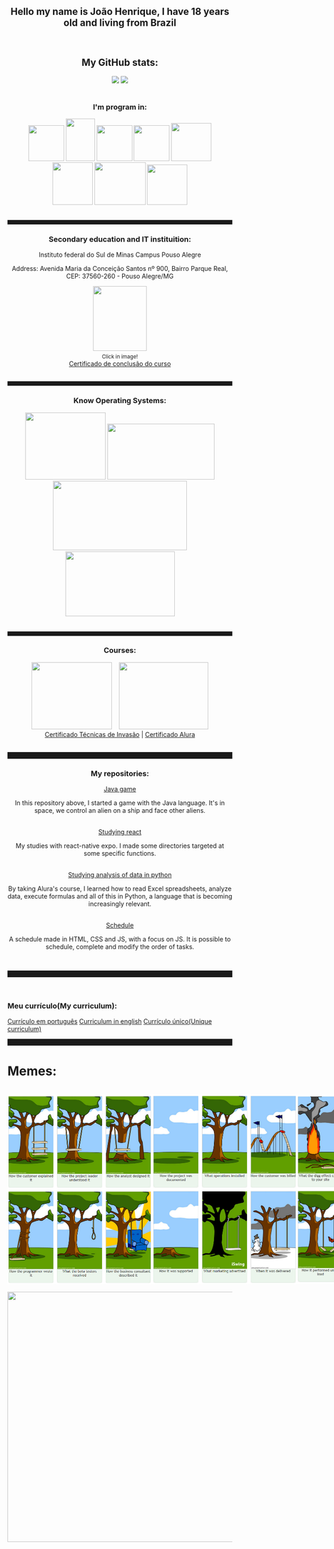 <html>
  <body>
    <div align="center">
      <h2>Hello my name is João Henrique, I have 18 years old and living from Brazil</h2>
      <br>
      <h2>My GitHub stats:</h2>
      <div align="center">
        <img src="https://github-readme-stats.vercel.app/api?username=kirigaya7447&show_icons=true&count_private=true&theme=synthwave">
        <img src="https://github-readme-stats.vercel.app/api/top-langs/?username=kirigaya7447&layout=donut&theme=synthwave">
      </div>
      <br>
      <h3>I'm program in:</h3>
      <img id="cLang" height="80px" width="80px" src="https://upload.wikimedia.org/wikipedia/commons/thumb/1/18/C_Programming_Language.svg/1200px-C_Programming_Language.svg.png">
      <img id="java" height="95px" width="65px" src="https://upload.wikimedia.org/wikipedia/pt/thumb/3/30/Java_programming_language_logo.svg/1200px-Java_programming_language_logo.svg.png">
      <img id="python" height="80px" width="80px" src="https://logodownload.org/wp-content/uploads/2019/10/python-logo-2.png">
      <img id="html" height="80px" width="80px" src="https://cdn-icons-png.flaticon.com/512/732/732212.png">
      <img id="css" height="85px" width="90px" src="https://logospng.org/download/css-3/logo-css-3-2048.png">
      <img id="js" height="95px" width="90px" src="https://i0.wp.com/pt.mundobabushka.com/wp-content/uploads/sites/5/2016/03/js-logo.png?fit=500%2C500&ssl=1">
      <img id="php" height="95px" width="115px" src="https://logospng.org/download/php/logo-php-1024.png">
      <img id="react" height="90px" width="90px" src="https://cdn1.iconfinder.com/data/icons/soleicons-fill-vol-1/64/reactjs_javascript_library_atom_atomic_react-512.png">
    </div>
    <br>
    <div align="center">
      <hr style="height: 10px; color: grey;">
      <h3>Secondary education and IT instituition:</h3>
      <p>Instituto federal do Sul de Minas Campus Pouso Alegre</p>
      <p>Address: Avenida Maria da Conceição Santos nº 900, Bairro Parque Real, CEP: 37560-260 - Pouso Alegre/MG</p>
      <a href="https://goo.gl/maps/jFsxvNYMjxMhyHGV9" target="_blank">
        <img height="145px" width="120px" src="https://portal.poa.ifsuldeminas.edu.br/images/2018/Agosto/22/IFSULDEMINAS_Pouso-Alegre-aplica%C3%A7%C3%B5es-verticais.png">       </a>
      <br>
      <small>Click in image!</small>
      <br>
      <a href="https://drive.google.com/file/d/1mEhxyOenGh1ED5SiVuqYzBvyv7VCjqqM/view?usp=sharing">Certificado de conclusão do curso</a>
    </div>
    <br>
    <hr style="height: 10px; color: grey;">
    <div align="center">
      <h3>Know Operating Systems:</h3>
      <img id="windows" height="150px" width="180px" src="https://cdn.pixabay.com/photo/2012/04/10/23/33/logo-27046_1280.png">
      <img id="ubuntu" height="125px" width="240px" src="https://logodownload.org/wp-content/uploads/2017/11/ubuntu-logo.png">
      <img id="debian" height="155px" width="300px" src="https://penseemti.com.br/wp-content/uploads/2020/08/debian-logo.png">
      <img id="kali" height="145px" width="245px" src="https://static.javatpoint.com/tutorial/kali-linux/images/kali-linux-tutorial1.png">
    </div>
    <br>
    <hr style="height: 10px; color: grey;">
    <div align="center">
      <h3>Courses:</h3>
      <div>
        <div id="imagens" align="center">
          <img id="tdi" height="150px" width="180px" src="https://pbs.twimg.com/media/B-XgsHPIcAAIPXo.jpg">
          <span>&nbsp;&nbsp;</span>
          <img class="alura" height="150px" width="200px" src="https://www.tramparonline.com/wp-content/uploads/2023/03/alura.png">
        </div>
        <div id="links" align="center">
        <a href="https://drive.google.com/file/d/10YpK-fQ3LxSSWr8rDLjqbs4hmEOlFP7z/view?usp=sharing">Certificado Técnicas de Invasão</a>
        |
        <a href="https://drive.google.com/file/d/1X8mHs_1M0cgmj3tl9vL1S0MAxvKVGc74/view?usp=sharing">Certificado Alura</a>
        </div>
      </div>
    </div>
    <br>
    <hr style="height: 15px; color=grey;">
    <div align="center">
      <h3>My repositories:</h3>
      <a href="https://github.com/kirigaya7447/Game-in-java">Java game</a>
      <p>In this repository above, I started a game with the Java language. It's in space, we control an alien on a ship and face other aliens.</p>
      <br>
      <a href="https://github.com/kirigaya7447/react-native">Studying react</a>
      <p>My studies with react-native expo. I made some directories targeted at some specific functions.</p>
      <br>
      <a href="https://github.com/kirigaya7447/intensivo-python">Studying analysis of data in python</a>
      <p>By taking Alura's course, I learned how to read Excel spreadsheets, analyze data, execute formulas and all of this in Python, a language that is becoming increasingly relevant.</p>
      <br>
      <a href="https://github.com/kirigaya7447/Agenda">Schedule</a>
      <p>A schedule made in HTML, CSS and JS, with a focus on JS. It is possible to schedule, complete and modify the order of tasks.</p>
    </div>
    <br>
    <hr style="height: 15px; color: grey;">
    <br>
    <h3>Meu currículo(My curriculum):</h3>
    <a href="https://docs.google.com/document/d/1YZe37h4YuNWH4la8Vaiuub2pnA_vJCcbQIjDwCwFwWw/edit?usp=sharing">Currículo em português</a>
    <a href="https://docs.google.com/document/d/1Ng4f1Ns9wBsTCZKY0Rrxe6ND7RgpZLaVSjmpXj8iIfY/edit?usp=sharing">Curriculum in english</a>
    <a href="https://docs.google.com/document/d/1HYSDqP9GIMm1zW0kQB2EQ_L0EN6P04zB3lWiP1x9FVk/edit?usp=sharing">Currículo único(Unique curriculum)</a>
    <br>
    <hr style="height: 15px; color: grey;">
    <h1>Memes:</h1>
    <br>
    <div align="center" style="display: flex; align-items: stretch;">
      <img height="425px" width="325px" style="float: left;" src="https://github.com/kirigaya7447/kirigaya7447/blob/main/memecartoon_1.png">
      <img height="425px" width="325px" style="float: left;" src="https://github.com/kirigaya7447/kirigaya7447/blob/main/memecartoon_2.png">
      <img height="425px" width="325px" style="float: left;" src="https://github.com/kirigaya7447/kirigaya7447/blob/main/memecartoon_3.png">
    </div>
    <br>
    <div align="center">
      <img height="560px" width="560px" src="https://media.tenor.com/RP_qoKH85xgAAAAM/the-rock-sus-the-rock-meme.gif">
    </div>
  </body>
</html>
